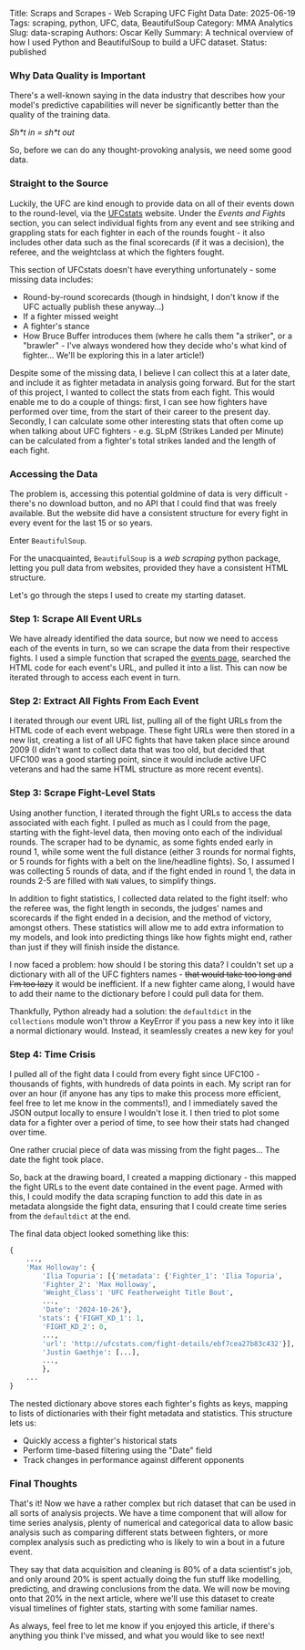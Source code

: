 Title: Scraps and Scrapes - Web Scraping UFC Fight Data
Date: 2025-06-19
Tags: scraping, python, UFC, data, BeautifulSoup
Category: MMA Analytics
Slug: data-scraping
Authors: Oscar Kelly
Summary: A technical overview of how I used Python and BeautifulSoup to build a UFC dataset.
Status: published

### Why Data Quality is Important
There's a well-known saying in the data industry that describes how your model's predictive capabilities will never be significantly better than the quality of the training data.

*Sh\*t in = sh\*t out*

So, before we can do any thought-provoking analysis, we need some good data.

### Straight to the Source
Luckily, the UFC are kind enough to provide data on all of their events down to the round-level, via the [UFCstats](http://www.ufcstats.com) website. Under the *Events and Fights* section, you can select individual fights from any event and see striking and grappling stats for each fighter in each of the rounds fought - it also includes other data such as the final scorecards (if it was a decision), the referee, and the weightclass at which the fighters fought.

This section of UFCstats doesn't have everything unfortunately - some missing data includes:

- Round-by-round scorecards (though in hindsight, I don't know if the UFC actually publish these anyway...)
- If a fighter missed weight
- A fighter's stance
- How Bruce Buffer introduces them (where he calls them "a striker", or a "brawler" - I've always wondered how they decide who's what kind of fighter... We'll be exploring this in a later article!)

Despite some of the missing data, I believe I can collect this at a later date, and include it as fighter metadata in analysis going forward. But for the start of this project, I wanted to collect the stats from each fight. This would enable me to do a couple of things: first, I can see how fighters have performed over time, from the start of their career to the present day. Secondly, I can calculate some other interesting stats that often come up when talking about UFC fighters - e.g. SLpM (Strikes Landed per Minute) can be calculated from a fighter's total strikes landed and the length of each fight.

### Accessing the Data
The problem is, accessing this potential goldmine of data is very difficult - there's no download button, and no API that I could find that was freely available. But the website did have a consistent structure for every fight in every event for the last 15 or so years.

Enter `BeautifulSoup`.

For the unacquainted, `BeautifulSoup` is a *web scraping* python package, letting you pull data from websites, provided they have a consistent HTML structure.

Let's go through the steps I used to create my starting dataset.

### Step 1: Scrape All Event URLs
We have already identified the data source, but now we need to access each of the events in turn, so we can scrape the data from their respective fights. I used a simple function that scraped the [events page](http://ufcstats.com/statistics/events/completed?page=all), searched the HTML code for each event's URL, and pulled it into a list. This can now be iterated through to access each event in turn.

### Step 2: Extract All Fights From Each Event
I iterated through our event URL list, pulling all of the fight URLs from the HTML code of each event webpage. These fight URLs were then stored in a new list, creating a list of all UFC fights that have taken place since around 2009 (I didn't want to collect data that was too old, but decided that UFC100 was a good starting point, since it would include active UFC veterans and had the same HTML structure as more recent events).

### Step 3: Scrape Fight-Level Stats
Using another function, I iterated through the fight URLs to access the data associated with each fight. I pulled as much as I could from the page, starting with the fight-level data, then moving onto each of the individual rounds. The scraper had to be dynamic, as some fights ended early in round 1, while some went the full distance (either 3 rounds for normal fights, or 5 rounds for fights with a belt on the line/headline fights). So, I assumed I was collecting 5 rounds of data, and if the fight ended in round 1, the data in rounds 2-5 are filled with `NaN` values, to simplify things.

In addition to fight statistics, I collected data related to the fight itself: who the referee was, the fight length in seconds, the judges' names and scorecards if the fight ended in a decision, and the method of victory, amongst others. These statistics will allow me to add extra information to my models, and look into predicting things like how fights might end, rather than just if they will finish inside the distance.

I now faced a problem: how should I be storing this data? I couldn't set up a dictionary with all of the UFC fighters names - ~~that would take too long and I'm too lazy~~ it would be inefficient. If a new fighter came along, I would have to add their name to the dictionary before I could pull data for them.

Thankfully, Python already had a solution: the `defaultdict` in the `collections` module won't throw a KeyError if you pass a new key into it like a normal dictionary would. Instead, it seamlessly creates a new key for you!

### Step 4: Time Crisis
I pulled all of the fight data I could from every fight since UFC100 - thousands of fights, with hundreds of data points in each. My script ran for over an hour (if anyone has any tips to make this process more efficient, feel free to let me know in the comments!), and I immediately saved the JSON output locally to ensure I wouldn't lose it. I then tried to plot some data for a fighter over a period of time, to see how their stats had changed over time.

One rather crucial piece of data was missing from the fight pages... The date the fight took place.

So, back at the drawing board, I created a mapping dictionary - this mapped the fight URLs to the event date contained in the event page. Armed with this, I could modify the data scraping function to add this date in as metadata alongside the fight data, ensuring that I could create time series from the `defaultdict` at the end.

The final data object looked something like this:

```python
{
    ...,
    'Max Holloway': {
        'Ilia Topuria': [{'metadata': {'Fighter_1': 'Ilia Topuria',
        'Fighter_2': 'Max Holloway',
        'Weight_Class': 'UFC Featherweight Title Bout',
        ...,
        'Date': '2024-10-26'},
       'stats': {'FIGHT_KD_1': 1,
        'FIGHT_KD_2': 0,
        ...,
        'url': 'http://ufcstats.com/fight-details/ebf7cea27b83c432'}],
        'Justin Gaethje': [...],
        ...,
        },
    ...
}
```

The nested dictionary above stores each fighter's fights as keys, mapping to lists of dictionaries with their fight metadata and statistics. This structure lets us:

- Quickly access a fighter's historical stats
- Perform time-based filtering using the "Date" field
- Track changes in performance against different opponents

### Final Thoughts

That's it! Now we have a rather complex but rich dataset that can be used in all sorts of analysis projects. We have a time component that will allow for time series analysis, plenty of numerical and categorical data to allow basic analysis such as comparing different stats between fighters, or more complex analysis such as predicting who is likely to win a bout in a future event.

They say that data acquisition and cleaning is 80% of a data scientist's job, and only around 20% is spent actually doing the fun stuff like modelling, predicting, and drawing conclusions from the data. We will now be moving onto that 20% in the next article, where we'll use this dataset to create visual timelines of fighter stats, starting with some familiar names.

As always, feel free to let me know if you enjoyed this article, if there's anything you think I've missed, and what you would like to see next!